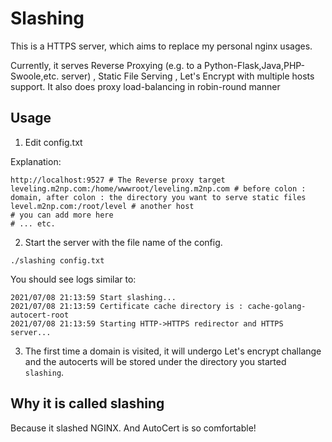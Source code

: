 # Slashing

This is a HTTPS server, which aims to replace my personal nginx usages.


Currently, it serves Reverse Proxying (e.g. to a Python-Flask,Java,PHP-Swoole,etc. server) , Static File Serving , Let's Encrypt with multiple hosts support.
It also does proxy load-balancing in robin-round manner

## Usage
1. Edit config.txt

Explanation:
```
http://localhost:9527 # The Reverse proxy target
leveling.m2np.com:/home/wwwroot/leveling.m2np.com # before colon : domain, after colon : the directory you want to serve static files
level.m2np.com:/root/level # another host
# you can add more here
# ... etc.
```

2. Start the server with the file name of the config.
```
./slashing config.txt
```

You should see logs similar to:
```
2021/07/08 21:13:59 Start slashing...
2021/07/08 21:13:59 Certificate cache directory is : cache-golang-autocert-root 
2021/07/08 21:13:59 Starting HTTP->HTTPS redirector and HTTPS server...
```

3. The first time a domain is visited, it will undergo Let's encrypt challange and the autocerts will be stored under the directory you started `slashing`.

## 

## Why it is called slashing
Because it slashed NGINX. And AutoCert is so comfortable!

